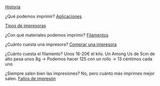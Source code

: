 
[Historia](./0.1.Historia.md)   

¿Qué podemos imprimir? [Aplicaciones](./0.2.Aplicaciones.md)

[Tipos de impresoras](./0.3.Tecnologias3D.md)

¿Con qué materiales podemos imprimir? [Filamentos](./4.0.Filamentos.md)




¿Cuánto cuesta una impresora? [Comprar una impresora](./0.4.ComprarImpresora3d.md)

¿Cuánto cuesta el filamento? Unos 16-20€ el kilo. Un Among Us de 5cm de alto pesa unos 8g -> Podemos hacer 125 con un rollo -> 13 céntimos cada uno

¿Siempre salen bien las impresiones? No, pero cuánto más imprimes mejor salen. [Fallos de impresón](./7.5.FallosImpresion.md)

